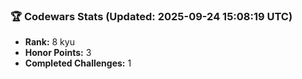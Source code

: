 ### 🏆 Codewars Stats (Updated: 2025-09-24 15:08:19 UTC)

- **Rank:** 8 kyu
- **Honor Points:** 3
- **Completed Challenges:** 1
